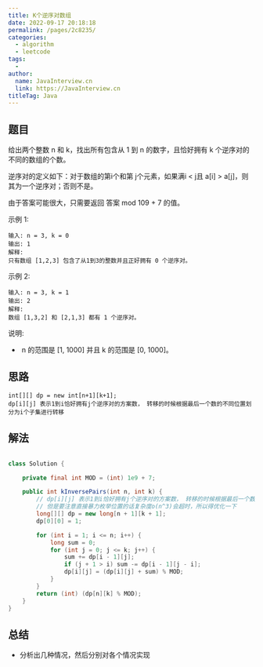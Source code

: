 ```yaml
---
title: K个逆序对数组
date: 2022-09-17 20:18:18
permalink: /pages/2c8235/
categories:
  - algorithm
  - leetcode
tags:
  - 
author: 
  name: JavaInterview.cn
  link: https://JavaInterview.cn
titleTag: Java
---
```


## 题目

给出两个整数 n 和 k，找出所有包含从 1 到 n 的数字，且恰好拥有 k 个逆序对的不同的数组的个数。

逆序对的定义如下：对于数组的第i个和第 j个元素，如果满i < j且 a[i] > a[j]，则其为一个逆序对；否则不是。

由于答案可能很大，只需要返回 答案 mod 109 + 7 的值。

示例 1:

    输入: n = 3, k = 0
    输出: 1
    解释: 
    只有数组 [1,2,3] 包含了从1到3的整数并且正好拥有 0 个逆序对。
示例 2:

    输入: n = 3, k = 1
    输出: 2
    解释: 
    数组 [1,3,2] 和 [2,1,3] 都有 1 个逆序对。
说明:

-  n 的范围是 [1, 1000] 并且 k 的范围是 [0, 1000]。


## 思路

    int[][] dp = new int[n+1][k+1];
    dp[i][j] 表示1到i恰好拥有j个逆序对的方案数， 转移的时候根据最后一个数的不同位置划分为i个子集进行转移

## 解法
```java

class Solution {

    private final int MOD = (int) 1e9 + 7;

    public int kInversePairs(int n, int k) {
        // dp[i][j] 表示1到i恰好拥有j个逆序对的方案数， 转移的时候根据最后一个数的不同位置划分为i个子集进行转移
        // 但是要注意直接暴力枚举位置的话复杂度o(n^3)会超时，所以得优化一下
        long[][] dp = new long[n + 1][k + 1];
        dp[0][0] = 1;

        for (int i = 1; i <= n; i++) {
            long sum = 0;
            for (int j = 0; j <= k; j++) {
                sum += dp[i - 1][j];
                if (j + 1 > i) sum -= dp[i - 1][j - i];
                dp[i][j] = (dp[i][j] + sum) % MOD;
            }
        }
        return (int) (dp[n][k] % MOD);
    }
}
```

## 总结

- 分析出几种情况，然后分别对各个情况实现 
